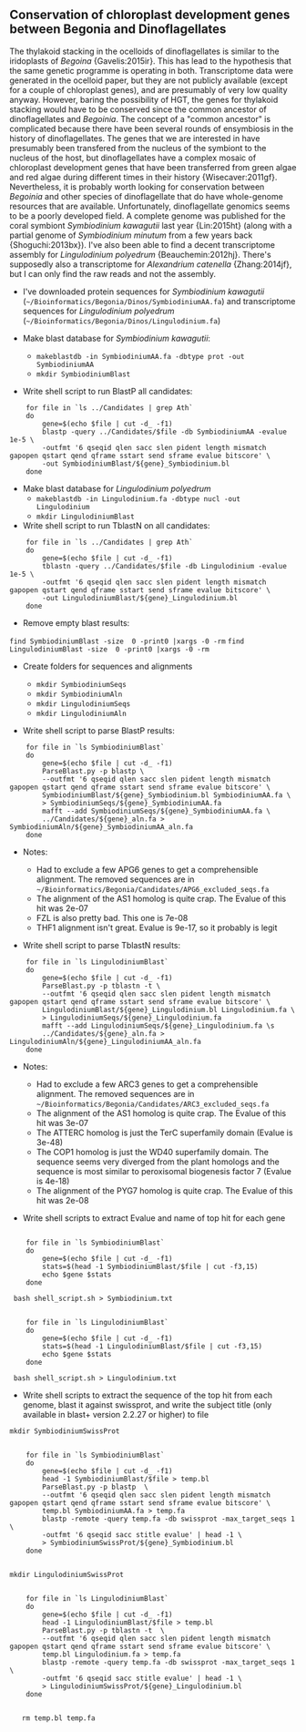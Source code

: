 ## Conservation of chloroplast development genes between Begonia and Dinoflagellates

The thylakoid stacking in the ocelloids of dinoflagellates is similar to the iridoplasts of *Begoina* {Gavelis:2015ir}. This has lead to the hypothesis that the same genetic programme is operating in both. Transcriptome data were generated in the ocelloid paper, but they are not publicly available (except for a couple of chloroplast genes), and are presumably of very low quality anyway. However, baring the possibility of HGT, the genes for thylakoid stacking would have to be conserved since the common ancestor of dinoflagellates and *Begoinia*. The concept of a "common ancestor" is complicated because there have been several rounds of ensymbiosis in the history of dinoflagellates. The genes that we are interested in have presumably been transfered from the nucleus of the symbiont to the nucleus of the host, but dinoflagellates have a complex mosaic of chloroplast development genes that have been transferred from green algae and red algae during different times in their history {Wisecaver:2011gf}. Nevertheless, it is probably worth looking for conservation between *Begoinia* and other species of dinoflagellate that do have whole-genome resources that are available. Unfortunately, dinoflagellate genomics seems to be a poorly developed field. A complete genome was published for the coral symbiont *Symbiodinium kawagutii* last year {Lin:2015ht} (along with a partial genome of *Symbiodinium minutum* from a few years back {Shoguchi:2013bx}). I've also been able to find a decent transcriptome assembly for *Lingulodinium polyedrum* {Beauchemin:2012hj}. There's supposedly also a transcriptome for *Alexandrium catenella* {Zhang:2014jf}, but I can only find the raw reads and not the assembly.

- I've downloaded protein sequences for *Symbiodinium kawagutii* (`~/Bioinformatics/Begonia/Dinos/SymbiodiniumAA.fa`) and transcriptome sequences for *Lingulodinium polyedrum* (`~/Bioinformatics/Begonia/Dinos/Lingulodinium.fa`)

- Make blast database for *Symbiodinium kawagutii*:
    - ```makeblastdb -in SymbiodiniumAA.fa -dbtype prot -out SymbiodiniumAA```
    - ```mkdir SymbiodiniumBlast```
- Write shell script to run BlastP all candidates:

```
    for file in `ls ../Candidates | grep Ath`
    do
        gene=$(echo $file | cut -d_ -f1)
        blastp -query ../Candidates/$file -db SymbiodiniumAA -evalue 1e-5 \
        -outfmt '6 qseqid qlen sacc slen pident length mismatch gapopen qstart qend qframe sstart send sframe evalue bitscore' \
        -out SymbiodiniumBlast/${gene}_Symbiodinium.bl
    done
```

- Make blast database for *Lingulodinium polyedrum*
    - ```makeblastdb -in Lingulodinium.fa -dbtype nucl -out Lingulodinium```
    - ```mkdir LingulodiniumBlast```
- Write shell script to run TblastN on all candidates:
```
    for file in `ls ../Candidates | grep Ath`
    do
        gene=$(echo $file | cut -d_ -f1)
        tblastn -query ../Candidates/$file -db Lingulodinium -evalue 1e-5 \ 
        -outfmt '6 qseqid qlen sacc slen pident length mismatch gapopen qstart qend qframe sstart send sframe evalue bitscore' \
        -out LingulodiniumBlast/${gene}_Lingulodinium.bl
    done 
```
- Remove empty blast results:

```find SymbiodiniumBlast -size  0 -print0 |xargs -0 -rm```
```find LingulodiniumBlast -size  0 -print0 |xargs -0 -rm```
         
- Create folders for sequences and alignments
    - ```mkdir SymbiodiniumSeqs```
    - ```mkdir SymbiodiniumAln```
    - ```mkdir LingulodiniumSeqs```
    - ```mkdir LingulodiniumAln```
    
- Write shell script to parse BlastP results:
```
    for file in `ls SymbiodiniumBlast`
    do
        gene=$(echo $file | cut -d_ -f1)
        ParseBlast.py -p blastp \
        --outfmt '6 qseqid qlen sacc slen pident length mismatch gapopen qstart qend qframe sstart send sframe evalue bitscore' \
        SymbiodiniumBlast/${gene}_Symbiodinium.bl SymbiodiniumAA.fa \
        > SymbiodiniumSeqs/${gene}_SymbiodiniumAA.fa
        mafft --add SymbiodiniumSeqs/${gene}_SymbiodiniumAA.fa \
        ../Candidates/${gene}_aln.fa > SymbiodiniumAln/${gene}_SymbiodiniumAA_aln.fa 
    done 
```

- Notes:
    - Had to exclude a few APG6 genes to get a comprehensible alignment. The removed sequences are in `~/Bioinformatics/Begonia/Candidates/APG6_excluded_seqs.fa`
    - The alignment of the AS1 homolog is quite crap. The Evalue of this hit was 2e-07
    - FZL is also pretty bad. This one is 7e-08
    - THF1 alignment isn't great. Evalue is 9e-17, so it probably is legit
    
- Write shell script to parse TblastN results:
```
    for file in `ls LingulodiniumBlast`
    do
        gene=$(echo $file | cut -d_ -f1)
        ParseBlast.py -p tblastn -t \
        --outfmt '6 qseqid qlen sacc slen pident length mismatch gapopen qstart qend qframe sstart send sframe evalue bitscore' \
        LingulodiniumBlast/${gene}_Lingulodinium.bl Lingulodinium.fa \
        > LingulodiniumSeqs/${gene}_Lingulodinium.fa
        mafft --add LingulodiniumSeqs/${gene}_Lingulodinium.fa \s
        ../Candidates/${gene}_aln.fa > LingulodiniumAln/${gene}_LingulodiniumAA_aln.fa 
    done 
```

- Notes:
    - Had to exclude a few ARC3 genes to get a comprehensible alignment. The removed sequences are in `~/Bioinformatics/Begonia/Candidates/ARC3_excluded_seqs.fa`
   - The alignment of the AS1 homolog is quite crap. The Evalue of this hit was 3e-07
   - The ATTERC homolog is just the TerC superfamily domain (Evalue is 3e-48)
   - The COP1 homolog is just the WD40 superfamily domain. The sequence seems very diverged from the plant homologs and the sequence is most similar to peroxisomal biogenesis factor 7 (Evalue is 4e-18)
   - The alignment of the PYG7 homolog is quite crap. The Evalue of this hit was 2e-08

- Write shell scripts to extract Evalue and name of top hit for each gene 
```

    for file in `ls SymbiodiniumBlast`
    do
        gene=$(echo $file | cut -d_ -f1)
        stats=$(head -1 SymbiodiniumBlast/$file | cut -f3,15)
        echo $gene $stats 
    done 
```

``` bash shell_script.sh > Symbiodinium.txt```

```

    for file in `ls LingulodiniumBlast`
    do
        gene=$(echo $file | cut -d_ -f1)
        stats=$(head -1 LingulodiniumBlast/$file | cut -f3,15)
        echo $gene $stats 
    done 
```

``` bash shell_script.sh > Lingulodinium.txt```

- Write shell scripts to extract the sequence of the top hit from each genome, blast it against swissprot, and write the subject title  (only available in blast+ version 2.2.27 or higher) to file

```mkdir SymbiodiniumSwissProt```

```

    for file in `ls SymbiodiniumBlast`
    do
        gene=$(echo $file | cut -d_ -f1)
        head -1 SymbiodiniumBlast/$file > temp.bl
        ParseBlast.py -p blastp  \
        --outfmt '6 qseqid qlen sacc slen pident length mismatch gapopen qstart qend qframe sstart send sframe evalue bitscore' \
        temp.bl SymbiodiniumAA.fa > temp.fa
        blastp -remote -query temp.fa -db swissprot -max_target_seqs 1 \
        -outfmt '6 qseqid sacc stitle evalue' | head -1 \
        > SymbiodiniumSwissProt/${gene}_Symbiodinium.bl
    done 
    
```

```mkdir LingulodiniumSwissProt```

```

    for file in `ls LingulodiniumBlast`
    do
        gene=$(echo $file | cut -d_ -f1)
        head -1 LingulodiniumBlast/$file > temp.bl
        ParseBlast.py -p tblastn -t  \
        --outfmt '6 qseqid qlen sacc slen pident length mismatch gapopen qstart qend qframe sstart send sframe evalue bitscore' \
        temp.bl Lingulodinium.fa > temp.fa
        blastp -remote -query temp.fa -db swissprot -max_target_seqs 1 \
        -outfmt '6 qseqid sacc stitle evalue' | head -1 \
        > LingulodiniumSwissProt/${gene}_Lingulodinium.bl
    done 
    
```

```    rm temp.bl temp.fa ```
